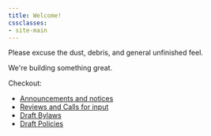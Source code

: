 ```yaml
---
title: Welcome!
cssclasses: 
- site-main
---
```

Please excuse the dust, debris, and general unfinished feel.

We're building something great.

Checkout: 

- [Announcements and notices](./activity/index.md#announcements-and-notices)
- [Reviews and Calls for input](./activity/index.md#reviews-and-calls-for-input)
- [Draft Bylaws](/bylaws/)
- [Draft Policies](/policies/)